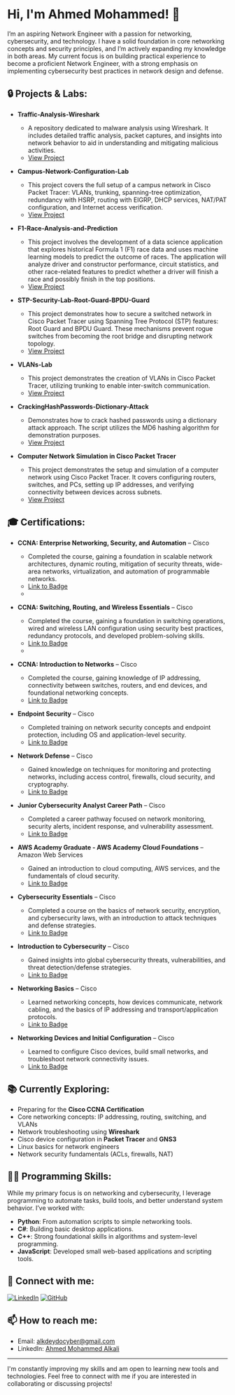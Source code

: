 # Hi, I'm Ahmed Mohammed! 👋  
I’m an aspiring Network Engineer with a passion for networking, cybersecurity, and technology. I have a solid foundation in core networking concepts and security principles, and I’m actively expanding my knowledge in both areas. My current focus is on building practical experience to become a proficient Network Engineer, with a strong emphasis on implementing cybersecurity best practices in network design and defense.

## 🔒 Projects & Labs:

- **Traffic-Analysis-Wireshark**  
  - A repository dedicated to malware analysis using Wireshark. It includes detailed traffic analysis, packet captures, and insights into network behavior to aid in understanding and mitigating malicious activities.
  - [View Project](https://github.com/AhmS3cOps/Traffic-Analysis-Wireshark)
 
- **Campus-Network-Configuration-Lab**  
  - This project covers the full setup of a campus network in Cisco Packet Tracer: VLANs, trunking, spanning-tree optimization, redundancy with HSRP, routing with EIGRP, DHCP services, NAT/PAT configuration, and Internet access verification.
  - [View Project](https://github.com/AhmS3cOps/Campus-Network-Configuration-Lab)

- **F1-Race-Analysis-and-Prediction**  
  - This project involves the development of a data science application that explores historical Formula 1 (F1) race data and uses machine learning models to predict the outcome of races. The application will analyze driver and constructor performance, circuit statistics, and other race-related features to predict whether a driver will finish a race and possibly finish in the top positions.
  - [View Project](https://github.com/AhmS3cOps/F1-Race-Analysis-and-Prediction)

- **STP-Security-Lab-Root-Guard-BPDU-Guard**  
  - This project demonstrates how to secure a switched network in Cisco Packet Tracer using Spanning Tree Protocol (STP) features: Root Guard and BPDU Guard. These mechanisms prevent rogue switches from becoming the root bridge and disrupting network topology.
  - [View Project](https://github.com/AhmS3cOps/STP-Security-Lab-Root-Guard-BPDU-Guard)

- **VLANs-Lab**  
  - This project demonstrates the creation of VLANs in Cisco Packet Tracer, utilizing trunking to enable inter-switch communication.
  - [View Project](https://github.com/AhmS3cOps/VLANs-Lab)
 
- **CrackingHashPasswords-Dictionary-Attack**  
  - Demonstrates how to crack hashed passwords using a dictionary attack approach. The script utilizes the MD6 hashing algorithm for demonstration purposes.
  - [View Project](https://github.com/AhmS3cOps/CrackingHashPasswords-Dictionary-Attack-)
 
- **Computer Network Simulation in Cisco Packet Tracer**  
  - This project demonstrates the setup and simulation of a computer network using Cisco Packet Tracer. It covers configuring routers, switches, and PCs, setting up IP addresses, and verifying connectivity between devices across subnets.
  - [View Project](https://github.com/AhmS3cOps/Computer-Network-Simulation-in-Cisco-Packet-Tracer)

## 🎓 Certifications:

- **CCNA: Enterprise Networking, Security, and Automation** – Cisco  
  - Completed the course, gaining a foundation in scalable network architectures, dynamic routing, mitigation of security threats, wide-area networks, virtualization, and automation of programmable networks.  
  - [Link to Badge](https://www.credly.com/users/ahmed-mohammed-allkali)
  - 
- **CCNA: Switching, Routing, and Wireless Essentials** – Cisco  
  - Completed the course, gaining a foundation in switching operations, wired and wireless LAN configuration using security best practices, redundancy protocols, and developed problem-solving skills.  
  - [Link to Badge](https://www.credly.com/users/ahmed-mohammed-allkali)
  - 
- **CCNA: Introduction to Networks** – Cisco  
  - Completed the course, gaining knowledge of IP addressing, connectivity between switches, routers, and end devices, and foundational networking concepts.  
  - [Link to Badge](https://www.credly.com/users/ahmed-mohammed-allkali)

- **Endpoint Security** – Cisco  
  - Completed training on network security concepts and endpoint protection, including OS and application-level security.  
  - [Link to Badge](https://www.credly.com/users/ahmed-mohammed-allkali)

- **Network Defense** – Cisco  
  - Gained knowledge on techniques for monitoring and protecting networks, including access control, firewalls, cloud security, and cryptography.  
  - [Link to Badge](https://www.credly.com/users/ahmed-mohammed-allkali)

- **Junior Cybersecurity Analyst Career Path** – Cisco  
  - Completed a career pathway focused on network monitoring, security alerts, incident response, and vulnerability assessment.  
  - [Link to Badge](https://www.credly.com/users/ahmed-mohammed-allkali)
    
- **AWS Academy Graduate - AWS Academy Cloud Foundations** – Amazon Web Services  
  - Gained an introduction to cloud computing, AWS services, and the fundamentals of cloud security.  
  - [Link to Badge](https://www.credly.com/users/ahmed-mohammed-allkali)

- **Cybersecurity Essentials** – Cisco  
  - Completed a course on the basics of network security, encryption, and cybersecurity laws, with an introduction to attack techniques and defense strategies.  
  - [Link to Badge](https://www.credly.com/users/ahmed-mohammed-allkali)

- **Introduction to Cybersecurity** – Cisco  
  - Gained insights into global cybersecurity threats, vulnerabilities, and threat detection/defense strategies.  
  - [Link to Badge](https://www.credly.com/users/ahmed-mohammed-allkali)

- **Networking Basics** – Cisco  
  - Learned networking concepts, how devices communicate, network cabling, and the basics of IP addressing and transport/application protocols.  
  - [Link to Badge](https://www.credly.com/users/ahmed-mohammed-allkali)
    
- **Networking Devices and Initial Configuration** – Cisco  
  - Learned to configure Cisco devices, build small networks, and troubleshoot network connectivity issues.  
  - [Link to Badge](https://www.credly.com/users/ahmed-mohammed-allkali)


## 📚 Currently Exploring:
- Preparing for the **Cisco CCNA Certification**
- Core networking concepts: IP addressing, routing, switching, and VLANs
- Network troubleshooting using **Wireshark**
- Cisco device configuration in **Packet Tracer** and **GNS3**
- Linux basics for network engineers
- Network security fundamentals (ACLs, firewalls, NAT)

  
## 👨‍💻 Programming Skills:

While my primary focus is on networking and cybersecurity, I leverage programming to automate tasks, build tools, and better understand system behavior. I’ve worked with:
- **Python**: From automation scripts to simple networking tools.
- **C#**: Building basic desktop applications.
- **C++**: Strong foundational skills in algorithms and system-level programming.
- **JavaScript**: Developed small web-based applications and scripting tools.

## 🤳 Connect with me:

[![LinkedIn](https://img.shields.io/badge/LinkedIn-blue?style=for-the-badge&logo=linkedin)](https://www.linkedin.com/in/ahmed-mohammed-alkali/)
[![GitHub](https://img.shields.io/badge/GitHub-black?style=for-the-badge&logo=github)](https://github.com/AhmS3cOps)

## 📫 How to reach me:
- Email: [alkdeydocyber@gmail.com](mailto:alkdeydocyber@gmail.com)
- LinkedIn: [Ahmed Mohammed Alkali](https://www.linkedin.com/in/ahmed-mohammed-alkali)

---

I'm constantly improving my skills and am open to learning new tools and technologies. Feel free to connect with me if you are interested in collaborating or discussing projects!
